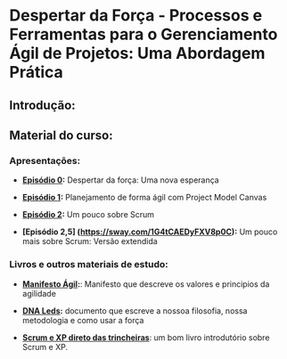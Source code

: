 # Despertar da Força - Processos e Ferramentas para o Gerenciamento Ágil de Projetos: Uma Abordagem Prática 


## Introdução:

## Material do curso:

### Apresentações: 

* **[Episódio 0](https://sway.com/3QySEm3p923W7tOj):** Despertar da força: Uma nova esperança

* **[Episódio 1](https://sway.com/pKTJmQCw93OXs6NS):** Planejamento de forma ágil com Project Model Canvas

* **[Episódio 2](https://sway.com/1G4tCAEDyFXV8p0C):** Um pouco sobre Scrum

* **[Episódio 2,5] (https://sway.com/1G4tCAEDyFXV8p0C):** Um pouco mais sobre Scrum: Versão extendida


### Livros e outros materiais de estudo:

* **[Manifesto Ágil](http://manifestoagil.com.br/):**: Manifesto que descreve os valores e principios da agilidade

* **[DNA Leds](https://www.gitbook.com/book/leds/dna-leds/details):** documento que escreve a nossoa filosofia, nossa metodologia e como usar a força

* **[Scrum e XP direto das trincheiras](https://www.infoq.com/br/minibooks/scrum-xp-from-the-trenches)**: um bom livro introdutório sobre Scrum e XP. 
